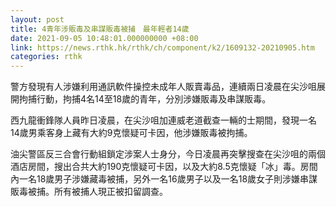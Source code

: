 ```yaml
---
layout: post
title: 4青年涉販毒及串謀販毒被捕　最年輕者14歲
date: 2021-09-05 10:48:01.000000000 +08:00
link: https://news.rthk.hk/rthk/ch/component/k2/1609132-20210905.htm
categories: rthk
---
```


警方發現有人涉嫌利用通訊軟件操控未成年人販賣毒品，連續兩日凌晨在尖沙咀展開拘捕行動，拘捕4名14至18歲的青年，分別涉嫌販毒及串謀販毒。

西九龍衝鋒隊人員昨日凌晨，在尖沙咀加連威老道截查一輛的士期間，發現一名14歲男乘客身上藏有大約9克懷疑可卡因，他涉嫌販毒被拘捕。

油尖警區反三合會行動組鎖定涉案人士身分，今日凌晨再突擊搜查在尖沙咀的兩個酒店房間，搜出合共大約190克懷疑可卡因，以及大約8.5克懷疑「冰」毒。房間內一名18歲男子涉嫌藏毒被捕，另外一名16歲男子以及一名18歲女子則涉嫌串謀販毒被捕。所有被捕人現正被扣留調查。
